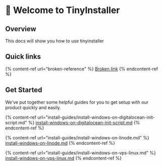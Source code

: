 # 👋 Welcome to TinyInstaller

## Overview

This docs will show you how to use tinyinstaller

## Quick links

{% content-ref url="broken-reference" %}
[Broken link](broken-reference)
{% endcontent-ref %}

## Get Started

We've put together some helpful guides for you to get setup with our product quickly and easily.

{% content-ref url="install-guides/install-windows-on-digitalocean-init-script.md" %}
[install-windows-on-digitalocean-init-script.md](install-guides/install-windows-on-digitalocean-init-script.md)
{% endcontent-ref %}

{% content-ref url="install-guides/install-windows-on-linode.md" %}
[install-windows-on-linode.md](install-guides/install-windows-on-linode.md)
{% endcontent-ref %}

{% content-ref url="install-guides/install-windows-on-vps-linux.md" %}
[install-windows-on-vps-linux.md](install-guides/install-windows-on-vps-linux.md)
{% endcontent-ref %}
